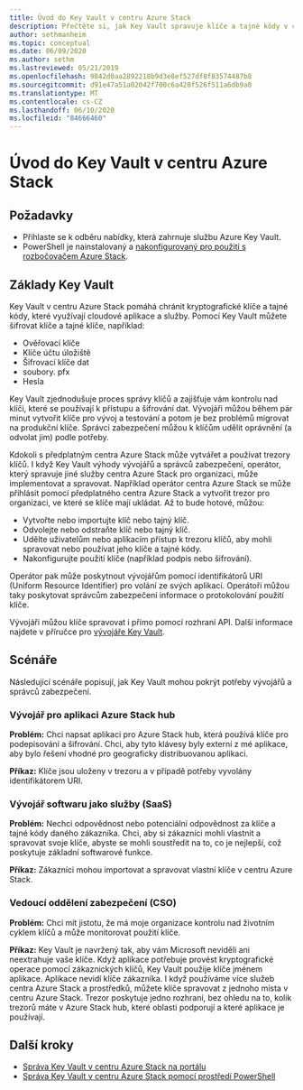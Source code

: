 ```yaml
---
title: Úvod do Key Vault v centru Azure Stack
description: Přečtěte si, jak Key Vault spravuje klíče a tajné kódy v centru Azure Stack.
author: sethmanheim
ms.topic: conceptual
ms.date: 06/09/2020
ms.author: sethm
ms.lastreviewed: 05/21/2019
ms.openlocfilehash: 9842d0aa2892218b9d3e8ef527df8f83574487b8
ms.sourcegitcommit: d91e47a51a02042f700c6a420f526f511a6db9a0
ms.translationtype: MT
ms.contentlocale: cs-CZ
ms.lasthandoff: 06/10/2020
ms.locfileid: "84666460"
---
```

# <a name="introduction-to-key-vault-in-azure-stack-hub"></a>Úvod do Key Vault v centru Azure Stack

## <a name="prerequisites"></a>Požadavky

* Přihlaste se k odběru nabídky, která zahrnuje službu Azure Key Vault.  
* PowerShell je nainstalovaný a [nakonfigurovaný pro použití s rozbočovačem Azure Stack](azure-stack-powershell-configure-user.md).

## <a name="key-vault-basics"></a>Základy Key Vault

Key Vault v centru Azure Stack pomáhá chránit kryptografické klíče a tajné kódy, které využívají cloudové aplikace a služby. Pomocí Key Vault můžete šifrovat klíče a tajné klíče, například:

* Ověřovací klíče
* Klíče účtu úložiště
* Šifrovací klíče dat
* soubory. pfx
* Hesla

Key Vault zjednodušuje proces správy klíčů a zajišťuje vám kontrolu nad klíči, které se používají k přístupu a šifrování dat. Vývojáři můžou během pár minut vytvořit klíče pro vývoj a testování a potom je bez problémů migrovat na produkční klíče. Správci zabezpečení můžou k klíčům udělit oprávnění (a odvolat jim) podle potřeby.

Kdokoli s předplatným centra Azure Stack může vytvářet a používat trezory klíčů. I když Key Vault výhody vývojářů a správců zabezpečení, operátor, který spravuje jiné služby centra Azure Stack pro organizaci, může implementovat a spravovat. Například operátor centra Azure Stack se může přihlásit pomocí předplatného centra Azure Stack a vytvořit trezor pro organizaci, ve které se klíče mají ukládat. Až to bude hotové, můžou:

* Vytvořte nebo importujte klíč nebo tajný klíč.
* Odvolejte nebo odstraňte klíč nebo tajný klíč.
* Udělte uživatelům nebo aplikacím přístup k trezoru klíčů, aby mohli spravovat nebo používat jeho klíče a tajné kódy.
* Nakonfigurujte použití klíče (například podpis nebo šifrování).

Operátor pak může poskytnout vývojářům pomocí identifikátorů URI (Uniform Resource Identifier) pro volání ze svých aplikací. Operátoři můžou taky poskytovat správcům zabezpečení informace o protokolování použití klíče.

Vývojáři můžou klíče spravovat i přímo pomocí rozhraní API. Další informace najdete v příručce pro [vývojáře Key Vault](/azure/key-vault/key-vault-developers-guide).

## <a name="scenarios"></a>Scénáře

Následující scénáře popisují, jak Key Vault mohou pokrýt potřeby vývojářů a správců zabezpečení.

### <a name="developer-for-an-azure-stack-hub-app"></a>Vývojář pro aplikaci Azure Stack hub

**Problém:** Chci napsat aplikaci pro Azure Stack hub, která používá klíče pro podepisování a šifrování. Chci, aby tyto klávesy byly externí z mé aplikace, aby bylo řešení vhodné pro geograficky distribuovanou aplikaci.

**Příkaz:** Klíče jsou uloženy v trezoru a v případě potřeby vyvolány identifikátorem URI.

### <a name="developer-for-software-as-a-service-saas"></a>Vývojář softwaru jako služby (SaaS)

**Problém:** Nechci odpovědnost nebo potenciální odpovědnost za klíče a tajné kódy daného zákazníka. Chci, aby si zákazníci mohli vlastnit a spravovat svoje klíče, abyste se mohli soustředit na to, co je nejlepší, což poskytuje základní softwarové funkce.

**Příkaz:** Zákazníci mohou importovat a spravovat vlastní klíče v centru Azure Stack.

### <a name="chief-security-officer-cso"></a>Vedoucí oddělení zabezpečení (CSO)

**Problém:** Chci mít jistotu, že má moje organizace kontrolu nad životním cyklem klíčů a může monitorovat použití klíče.

**Příkaz:** Key Vault je navržený tak, aby vám Microsoft neviděli ani neextrahuje vaše klíče. Když aplikace potřebuje provést kryptografické operace pomocí zákaznických klíčů, Key Vault použije klíče jménem aplikace. Aplikace nevidí klíče zákazníka. I když používáme více služeb centra Azure Stack a prostředků, můžete klíče spravovat z jednoho místa v centru Azure Stack. Trezor poskytuje jedno rozhraní, bez ohledu na to, kolik trezorů máte v Azure Stack hub, které oblasti podporují a které aplikace je používají.

## <a name="next-steps"></a>Další kroky

* [Správa Key Vault v centru Azure Stack na portálu](azure-stack-key-vault-manage-portal.md)  
* [Správa Key Vault v centru Azure Stack pomocí prostředí PowerShell](azure-stack-key-vault-manage-powershell.md)
